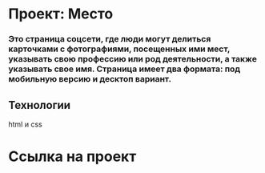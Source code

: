 # Проект: Место

### Это страница соцсети, где люди могут делиться карточками с фотографиями, посещенных ими мест, указывать свою профессию или род деятельности, а также указывать свое имя. Страница имеет два формата: под мобильную версию и десктоп вариант. 

## Технологии
html и css

# Ссылка на проект
